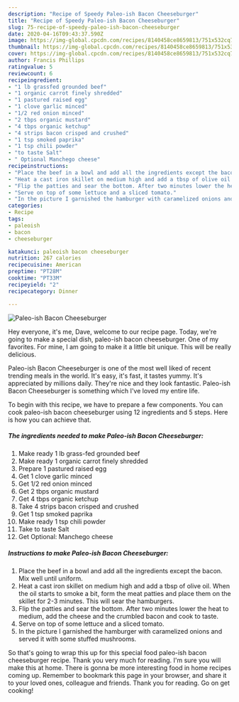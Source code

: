 ```yaml
---
description: "Recipe of Speedy Paleo-ish Bacon Cheeseburger"
title: "Recipe of Speedy Paleo-ish Bacon Cheeseburger"
slug: 75-recipe-of-speedy-paleo-ish-bacon-cheeseburger
date: 2020-04-16T09:43:37.590Z
image: https://img-global.cpcdn.com/recipes/8140458ce8659813/751x532cq70/paleo-ish-bacon-cheeseburger-recipe-main-photo.jpg
thumbnail: https://img-global.cpcdn.com/recipes/8140458ce8659813/751x532cq70/paleo-ish-bacon-cheeseburger-recipe-main-photo.jpg
cover: https://img-global.cpcdn.com/recipes/8140458ce8659813/751x532cq70/paleo-ish-bacon-cheeseburger-recipe-main-photo.jpg
author: Francis Phillips
ratingvalue: 5
reviewcount: 6
recipeingredient:
- "1 lb grassfed grounded beef"
- "1 organic carrot finely shredded"
- "1 pastured raised egg"
- "1 clove garlic minced"
- "1/2 red onion minced"
- "2 tbps organic mustard"
- "4 tbps organic ketchup"
- "4 strips bacon crisped and crushed"
- "1 tsp smoked paprika"
- "1 tsp chili powder"
- "to taste Salt"
- " Optional Manchego cheese"
recipeinstructions:
- "Place the beef in a bowl and add all the ingredients except the bacon. Mix well until uniform."
- "Heat a cast iron skillet on medium high and add a tbsp of olive oil. When the oil starts to smoke a bit, form the meat patties and place them on the skillet for 2-3 minutes. This will sear the hamburgers."
- "Flip the patties and sear the bottom. After two minutes lower the heat to medium, add the cheese and the crumbled bacon and cook to taste."
- "Serve on top of some lettuce and a sliced tomato."
- "In the picture I garnished the hamburger with caramelized onions and served it with some stuffed mushrooms."
categories:
- Recipe
tags:
- paleoish
- bacon
- cheeseburger

katakunci: paleoish bacon cheeseburger 
nutrition: 267 calories
recipecuisine: American
preptime: "PT28M"
cooktime: "PT33M"
recipeyield: "2"
recipecategory: Dinner

---
```



![Paleo-ish Bacon Cheeseburger](https://img-global.cpcdn.com/recipes/8140458ce8659813/751x532cq70/paleo-ish-bacon-cheeseburger-recipe-main-photo.jpg)

Hey everyone, it's me, Dave, welcome to our recipe page. Today, we're going to make a special dish, paleo-ish bacon cheeseburger. One of my favorites. For mine, I am going to make it a little bit unique. This will be really delicious.

Paleo-ish Bacon Cheeseburger is one of the most well liked of recent trending meals in the world. It's easy, it's fast, it tastes yummy. It's appreciated by millions daily. They're nice and they look fantastic. Paleo-ish Bacon Cheeseburger is something which I've loved my entire life.




To begin with this recipe, we have to prepare a few components. You can cook paleo-ish bacon cheeseburger using 12 ingredients and 5 steps. Here is how you can achieve that.

##### The ingredients needed to make Paleo-ish Bacon Cheeseburger:

1. Make ready 1 lb grass-fed grounded beef
1. Make ready 1 organic carrot finely shredded
1. Prepare 1 pastured raised egg
1. Get 1 clove garlic minced
1. Get 1/2 red onion minced
1. Get 2 tbps organic mustard
1. Get 4 tbps organic ketchup
1. Take 4 strips bacon crisped and crushed
1. Get 1 tsp smoked paprika
1. Make ready 1 tsp chili powder
1. Take to taste Salt
1. Get  Optional: Manchego cheese




##### Instructions to make Paleo-ish Bacon Cheeseburger:

1. Place the beef in a bowl and add all the ingredients except the bacon. Mix well until uniform.
1. Heat a cast iron skillet on medium high and add a tbsp of olive oil. When the oil starts to smoke a bit, form the meat patties and place them on the skillet for 2-3 minutes. This will sear the hamburgers.
1. Flip the patties and sear the bottom. After two minutes lower the heat to medium, add the cheese and the crumbled bacon and cook to taste.
1. Serve on top of some lettuce and a sliced tomato.
1. In the picture I garnished the hamburger with caramelized onions and served it with some stuffed mushrooms.




So that's going to wrap this up for this special food paleo-ish bacon cheeseburger recipe. Thank you very much for reading. I'm sure you will make this at home. There is gonna be more interesting food in home recipes coming up. Remember to bookmark this page in your browser, and share it to your loved ones, colleague and friends. Thank you for reading. Go on get cooking!
